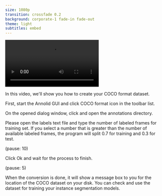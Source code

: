 ```yaml
---
size: 1080p
transition: crossfade 0.2
background: corporate-1 fade-in fade-out
theme: light
subtitles: embed
---
```


![](label_zones.mp4)

In this video, we'll show you how to create your COCO format dataset.

First, start the Annolid GUI and click COCO format icon in the toolbar list.


On the opened dialog window, click and open the annotations directory.

Please open the labels text file and type the number of labeled frames for training set. 
If you select a number that is greater than the number of available labeled frames, the program will split 0.7 for training and 0.3 for test.   


(pause: 10)

Click Ok and wait for the process to finish. 

(pause: 5)

When the conversion is done, it will show a message box to you for the location of the COCO dataset on your disk.
You can check and use the dataset for training your instance segmentation models.   

